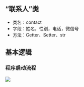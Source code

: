 ## “联系人”类

+ 类名：contact
+ 字段：姓名，性别，电话，微信号
+ 方法：Getter、Setter、str



## 基本逻辑

### 程序启动流程

![](https://i.loli.net/2021/11/14/Iu5ryKvsog7OCYE.png)

